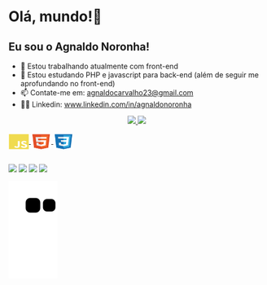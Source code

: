 # Olá, mundo!👋
## Eu sou o Agnaldo Noronha!

- 🔭 Estou trabalhando atualmente com front-end
- 🌱 Estou estudando PHP e javascript para back-end (além de seguir me aprofundando no front-end)
- 📫 Contate-me em: agnaldocarvalho23@gmail.com
- 🧑‍💼 Linkedin: www.linkedin.com/in/agnaldonoronha

<div align="center">
  <a href="https://github.com/Agnaldo-Noronha">
  <img height="160em" src="https://github-readme-stats.vercel.app/api?username=Agnaldo-Noronha&show_icons=true&theme=tokyonight&include_all_commits=true&count_private=true"/>
  <img height="160em" src="https://github-readme-stats.vercel.app/api/top-langs/?username=Agnaldo-Noronha&layout=compact&langs_count=7&theme=tokyonight"/>
</div>
<div style="display: inline_block"><br>
  <img align="center" alt="Rafa-Js" height="30" width="40" src="https://raw.githubusercontent.com/devicons/devicon/master/icons/javascript/javascript-plain.svg">
  <img align="center" alt="Rafa-HTML" height="30" width="40" src="https://raw.githubusercontent.com/devicons/devicon/master/icons/html5/html5-original.svg">
  <img align="center" alt="Rafa-CSS" height="30" width="40" src="https://raw.githubusercontent.com/devicons/devicon/master/icons/css3/css3-original.svg">
</div>
  
  ##
 
<div> 
  <a href="https://instagram.com/_agnaldonoronha" target="_blank"><img src="https://img.shields.io/badge/-Instagram-%23E4405F?style=for-the-badge&logo=instagram&logoColor=white" target="_blank"></a>
  <a href = "mailto:agnaldocarvalho23@gmail.com"><img src="https://img.shields.io/badge/-Gmail-%23333?style=for-the-badge&logo=gmail&logoColor=white" target="_blank"></a>
  <a href="www.linkedin.com/in/agnaldonoronha" target="_blank"><img src="https://img.shields.io/badge/-LinkedIn-%230077B5?style=for-the-badge&logo=linkedin&logoColor=white" target="_blank"></a>
  <a href="https://mywhats.net/agnaldonoronha" target="_blank"><img src="https://img.shields.io/badge/WhatsApp-25D366?style=for-the-badge&logo=whatsapp&logoColor=white" target="_blank"></a>
 
  ![Snake animation](https://github.com/Agnaldo-Noronha/Agnaldo-Noronha/blob/output/github-contribution-grid-snake.svg)
 
</div>


